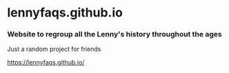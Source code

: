 # lennyfaqs.github.io
### Website to regroup all the Lenny's history throughout the ages

Just a random project for friends

https://lennyfaqs.github.io/

